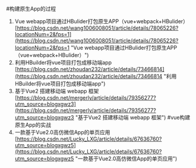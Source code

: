 #构建原生App的过程
1. Vue webapp项目通过HBulider打包原生APP（vue+webpack+HBulider）<br>[https://blog.csdn.net/wang1006008051/article/details/78065226?locationNum=2&fps=1](https://blog.csdn.net/wang1006008051/article/details/78065226?locationNum=2&fps=1 "Vue webapp项目通过HBulider打包原生APP（vue+webpack+HBulider）")
2. 利用HBuilder将vue项目打包成移动端app<br>[https://blog.csdn.net/zhoudan232/article/details/73466814](https://blog.csdn.net/zhoudan232/article/details/73466814 "利用HBuilder将vue项目打包成移动端app")
3. 基于Vue2 搭建移动端 webapp 框架<br>[https://blog.csdn.net/mergerly/article/details/79356277?utm_source=blogxgwz3](https://blog.csdn.net/mergerly/article/details/79356277?utm_source=blogxgwz3 "基于Vue2 搭建移动端 webapp 框架")
#vue构建原生App的实战
1. 一款基于Vue2.0高仿微信App的单页应用<br>[https://blog.csdn.net/Lucky_LXG/article/details/67636760?utm_source=blogxgwz5](https://blog.csdn.net/Lucky_LXG/article/details/67636760?utm_source=blogxgwz5 "一款基于Vue2.0高仿微信App的单页应用")